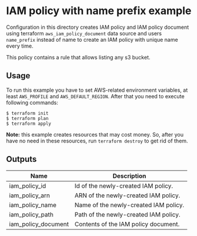 # IAM policy with name prefix example
Configuration in this directory creates IAM policy and IAM policy document using terraform `aws_iam_policy_document` data source and users `name_prefix` instead of name to create an IAM policy with unique name every time.

This policy contains a rule that allows listing any s3 bucket.

## Usage
To run this example you have to set AWS-related environment variables, at least `AWS_PROFILE` and `AWS_DEFAULT_REGION`. After that you need to execute following commands:
```
$ terraform init
$ terraform plan
$ terraform apply
```
**Note:** this example creates resources that may cost money. So, after you have no need in these resources, run `terraform destroy` to get rid of them.

## Outputs
| Name | Description |
|------|-------------|
| iam_policy_id | Id of the newly-created IAM policy. |
| iam_policy_arn | ARN of the newly-created IAM policy. |
| iam_policy_name | Name of the newly-created IAM policy. |
| iam_policy_path | Path of the newly-created IAM policy. |
| iam_policy_document | Contents of the IAM policy document. |
